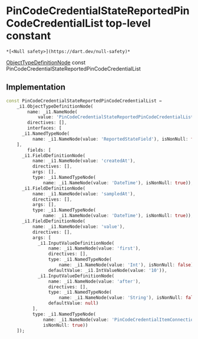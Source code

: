 


# PinCodeCredentialStateReportedPinCodeCredentialList top-level constant






    *[<Null safety>](https://dart.dev/null-safety)*


[ObjectTypeDefinitionNode](https://pub.dev/documentation/gql/0.13.0/ast/ObjectTypeDefinitionNode-class.html) const PinCodeCredentialStateReportedPinCodeCredentialList
  







## Implementation

```dart
const PinCodeCredentialStateReportedPinCodeCredentialList =
    _i1.ObjectTypeDefinitionNode(
        name: _i1.NameNode(
            value: 'PinCodeCredentialStateReportedPinCodeCredentialList'),
        directives: [],
        interfaces: [
      _i1.NamedTypeNode(
          name: _i1.NameNode(value: 'ReportedStateField'), isNonNull: false)
    ],
        fields: [
      _i1.FieldDefinitionNode(
          name: _i1.NameNode(value: 'createdAt'),
          directives: [],
          args: [],
          type: _i1.NamedTypeNode(
              name: _i1.NameNode(value: 'DateTime'), isNonNull: true)),
      _i1.FieldDefinitionNode(
          name: _i1.NameNode(value: 'sampledAt'),
          directives: [],
          args: [],
          type: _i1.NamedTypeNode(
              name: _i1.NameNode(value: 'DateTime'), isNonNull: true)),
      _i1.FieldDefinitionNode(
          name: _i1.NameNode(value: 'value'),
          directives: [],
          args: [
            _i1.InputValueDefinitionNode(
                name: _i1.NameNode(value: 'first'),
                directives: [],
                type: _i1.NamedTypeNode(
                    name: _i1.NameNode(value: 'Int'), isNonNull: false),
                defaultValue: _i1.IntValueNode(value: '10')),
            _i1.InputValueDefinitionNode(
                name: _i1.NameNode(value: 'after'),
                directives: [],
                type: _i1.NamedTypeNode(
                    name: _i1.NameNode(value: 'String'), isNonNull: false),
                defaultValue: null)
          ],
          type: _i1.NamedTypeNode(
              name: _i1.NameNode(value: 'PinCodeCredentialItemConnection'),
              isNonNull: true))
    ]);
```








